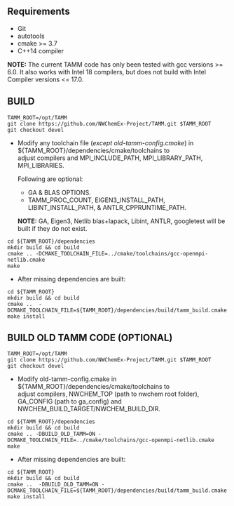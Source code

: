 
Requirements
------------
- Git
- autotools
- cmake >= 3.7
- C++14 compiler

**NOTE:** The current TAMM code has only been tested with gcc versions >= 6.0.
It also works with Intel 18 compilers, but does not build with Intel Compiler versions <= 17.0.  


BUILD
-----

```
TAMM_ROOT=/opt/TAMM  
git clone https://github.com/NWChemEx-Project/TAMM.git $TAMM_ROOT  
git checkout devel
```

- Modify any toolchain file (*except old-tamm-config.cmake*) in ${TAMM_ROOT}/dependencies/cmake/toolchains to  
  adjust compilers and MPI_INCLUDE_PATH, MPI_LIBRARY_PATH, MPI_LIBRARIES.

  Following are optional:
  - GA & BLAS OPTIONS.
  - TAMM_PROC_COUNT, EIGEN3_INSTALL_PATH, LIBINT_INSTALL_PATH,
  & ANTLR_CPPRUNTIME_PATH.


  **NOTE:** GA, Eigen3, Netlib blas+lapack, Libint, ANTLR, googletest will be
  built if they do not exist.


```
cd ${TAMM_ROOT}/dependencies  
mkdir build && cd build  
cmake .. -DCMAKE_TOOLCHAIN_FILE=../cmake/toolchains/gcc-openmpi-netlib.cmake
make  
```

- After missing dependencies are built:

```
cd ${TAMM_ROOT}  
mkdir build && cd build  
cmake ..  -DCMAKE_TOOLCHAIN_FILE=${TAMM_ROOT}/dependencies/build/tamm_build.cmake  
make install
```


BUILD OLD TAMM CODE (OPTIONAL)
------------------------------

```
TAMM_ROOT=/opt/TAMM  
git clone https://github.com/NWChemEx-Project/TAMM.git $TAMM_ROOT  
git checkout devel
```

 - Modify old-tamm-config.cmake in ${TAMM_ROOT}/dependencies/cmake/toolchains to  
  adjust compilers, NWCHEM_TOP (path to nwchem root folder), GA_CONFIG (path to ga_config)
  and NWCHEM_BUILD_TARGET/NWCHEM_BUILD_DIR.

```
cd ${TAMM_ROOT}/dependencies  
mkdir build && cd build  
cmake .. -DBUILD_OLD_TAMM=ON -DCMAKE_TOOLCHAIN_FILE=../cmake/toolchains/gcc-openmpi-netlib.cmake
make  
```

- After missing dependencies are built:

```
cd ${TAMM_ROOT}  
mkdir build && cd build  
cmake ..  -DBUILD_OLD_TAMM=ON -DCMAKE_TOOLCHAIN_FILE=${TAMM_ROOT}/dependencies/build/tamm_build.cmake  
make install
```
